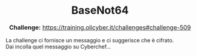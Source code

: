<h1 style="text-align: center;">BaseNot64</h1>

<p style="text-align: center; font-size: 16px;">
  <strong>Challenge:</strong> <a href="https://training.olicyber.it/challenges#challenge-509">https://training.olicyber.it/challenges#challenge-509</a>
</p

<p style="font-size: 15px;">
  La challenge ci fornisce un messaggio e ci suggerisce che è cifrato.<br>
  Dai incolla quel messaggio su Cyberchef...
</p>
